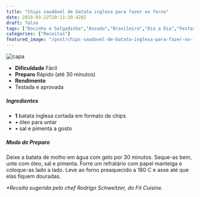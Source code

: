 ```yaml
---
title: "Chips saudável de batata inglesa para fazer no forno"
date: 2018-03-22T20:13:29.428Z
draft: false
tags: ["Docinho e Salgadinho","Assado","Brasileira","Dia a Dia","Festas"]
categories: ["Receitas"]
featured_image: "/post/chips-saudavel-de-batata-inglesa-para-fazer-no-forno.4ab2ff4d.jpg"
---
```


![capa](/post/chips-saudavel-de-batata-inglesa-para-fazer-no-forno.4ab2ff4d.jpg)

*   **Dificuldade** Fácil
*   **Preparo** Rápido (até 30 minutos)
*   **Rendimento**
*   Testada e aprovada
    

##### Ingredientes

*   **1** batata inglesa cortada em formato de chips
*   • óleo para untar
*   • sal e pimenta a gosto

##### Modo de Preparo

Deixe a batata de molho em água com gelo por 30 minutos. Seque-as bem, unte com óleo, sal e pimenta. Forre um refratário com papel manteiga e coloque-as lado a lado. Leve ao forno preaquecido a 180 C e asse até que elas fiquem douradas.

_*Receita sugerida pelo chef Rodrigo Schweitzer, do Fit Cuisine._
